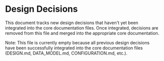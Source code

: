 # Design Decisions

This document tracks new design decisions that haven't yet been integrated into the core documentation files. Once integrated, decisions are removed from this file and merged into the appropriate core documentation.

Note: This file is currently empty because all previous design decisions have been successfully integrated into the core documentation files (DESIGN.md, DATA_MODEL.md, CONFIGURATION.md, etc.).
